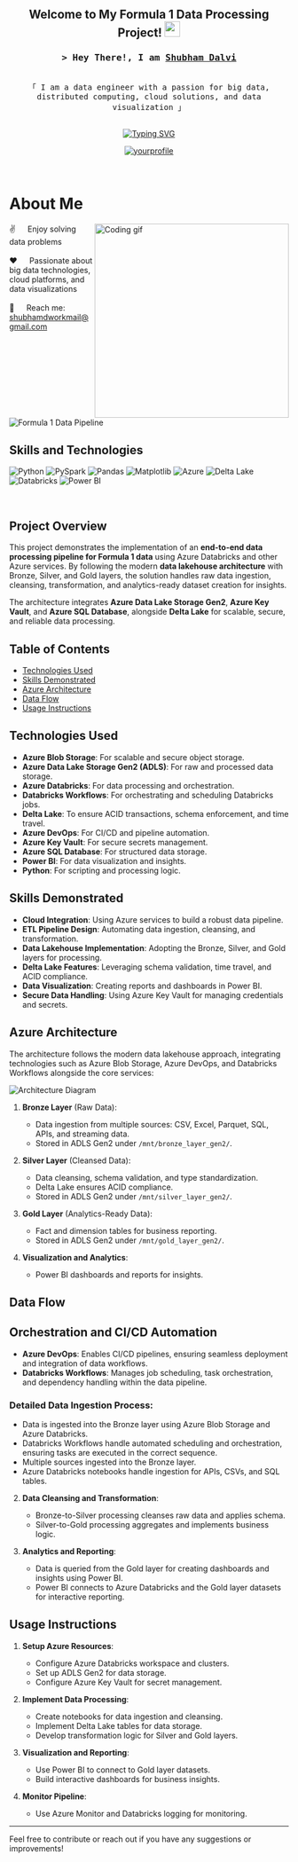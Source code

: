 <h2 align="center">
  Welcome to My Formula 1 Data Processing Project!
  <img src="https://media.giphy.com/media/hvRJCLFzcasrR4ia7z/giphy.gif" width="28">
</h2>
<!-- Intro  -->
<h3 align="center">
        <samp>&gt; Hey There!, I am
                <b><a target="_blank" href="https://yourwebsite.com">Shubham Dalvi</a></b>
        </samp>
</h3>

<p align="center"> 
  <samp>
    <br>
    「 I am a data engineer with a passion for big data, distributed computing, cloud solutions, and data visualization 」
    <br>
    <br>
  </samp>
</p>

<div align="center">
<a href="https://git.io/typing-svg"><img src="https://readme-typing-svg.herokuapp.com?font=Fira+Code&pause=1000&random=false&width=800&lines=Azure+Databricks+%7C+Delta+Lake+%7C+Key+Vault+;ADLS+Gen2+%7C+SQL+Database+%7C+Power+BI;Python+%7C+Snowflake+%7C+Airflow+%7C+DBT;3+yrs+of+Professional+Experience+%7C+Data+Engineer+%40+Accenture;Passionate+Data+Engineer+" alt="Typing SVG" /></a>
</div>


<p align="center">
 <a href="https://www.linkedin.com/in/shubham-dalvi-21603316b" target="_blank">
  <img src="https://img.shields.io/badge/LinkedIn-0077B5?style=for-the-badge&logo=linkedin&logoColor=white" alt="yourprofile"/>
 </a>
</p>
<br />

<!-- About Section -->
# About Me

<p>
 <img align="right" width="350" src="/assets/programmer.gif" alt="Coding gif" />
  
 ✌️ &emsp; Enjoy solving data problems <br/><br/>
 ❤️ &emsp; Passionate about big data technologies, cloud platforms, and data visualizations<br/><br/>
 📧 &emsp; Reach me: shubhamdworkmail@gmail.com<br/><br/>
</p>

<br/>

![Formula 1 Data Pipeline](https://github.com/user-attachments/assets/f1-datapipeline-overview)


## Skills and Technologies

![Python](https://img.shields.io/badge/Python-3776AB?style=for-the-badge&logo=python&logoColor=white)
![PySpark](https://img.shields.io/badge/PySpark-E25A1C?style=for-the-badge&logo=apache-spark&logoColor=white)
![Pandas](https://img.shields.io/badge/Pandas-150458?style=for-the-badge&logo=pandas&logoColor=white)
![Matplotlib](https://img.shields.io/badge/Matplotlib-013243?style=for-the-badge&logo=matplotlib&logoColor=white)
![Azure](https://img.shields.io/badge/Azure-0078D7?style=for-the-badge&logo=microsoft-azure&logoColor=white)
![Delta Lake](https://img.shields.io/badge/Delta%20Lake-01172F?style=for-the-badge&logoColor=white)
![Databricks](https://img.shields.io/badge/Databricks-EA4C89?style=for-the-badge&logo=databricks&logoColor=white)
![Power BI](https://img.shields.io/badge/Power%20BI-F2C811?style=for-the-badge&logo=power-bi&logoColor=black)

<br/>

## Project Overview

This project demonstrates the implementation of an **end-to-end data processing pipeline for Formula 1 data** using Azure Databricks and other Azure services. By following the modern **data lakehouse architecture** with Bronze, Silver, and Gold layers, the solution handles raw data ingestion, cleansing, transformation, and analytics-ready dataset creation for insights.

The architecture integrates **Azure Data Lake Storage Gen2**, **Azure Key Vault**, and **Azure SQL Database**, alongside **Delta Lake** for scalable, secure, and reliable data processing.

## Table of Contents
- [Technologies Used](#technologies-used)
- [Skills Demonstrated](#skills-demonstrated)
- [Azure Architecture](#azure-architecture)
- [Data Flow](#data-flow)
- [Usage Instructions](#usage-instructions)

## Technologies Used
- **Azure Blob Storage**: For scalable and secure object storage.
- **Azure Data Lake Storage Gen2 (ADLS)**: For raw and processed data storage.
- **Azure Databricks**: For data processing and orchestration.
- **Databricks Workflows**: For orchestrating and scheduling Databricks jobs.
- **Delta Lake**: To ensure ACID transactions, schema enforcement, and time travel.
- **Azure DevOps**: For CI/CD and pipeline automation.
- **Azure Key Vault**: For secure secrets management.
- **Azure SQL Database**: For structured data storage.
- **Power BI**: For data visualization and insights.
- **Python**: For scripting and processing logic.

## Skills Demonstrated
- **Cloud Integration**: Using Azure services to build a robust data pipeline.
- **ETL Pipeline Design**: Automating data ingestion, cleansing, and transformation.
- **Data Lakehouse Implementation**: Adopting the Bronze, Silver, and Gold layers for processing.
- **Delta Lake Features**: Leveraging schema validation, time travel, and ACID compliance.
- **Data Visualization**: Creating reports and dashboards in Power BI.
- **Secure Data Handling**: Using Azure Key Vault for managing credentials and secrets.

## Azure Architecture

The architecture follows the modern data lakehouse approach, integrating technologies such as Azure Blob Storage, Azure DevOps, and Databricks Workflows alongside the core services:

![Architecture Diagram](https://github.com/user-attachments/assets/f1-architecture-diagram.png)

1. **Bronze Layer** (Raw Data):
   - Data ingestion from multiple sources: CSV, Excel, Parquet, SQL, APIs, and streaming data.
   - Stored in ADLS Gen2 under `/mnt/bronze_layer_gen2/`.

2. **Silver Layer** (Cleansed Data):
   - Data cleansing, schema validation, and type standardization.
   - Delta Lake ensures ACID compliance.
   - Stored in ADLS Gen2 under `/mnt/silver_layer_gen2/`.

3. **Gold Layer** (Analytics-Ready Data):
   - Fact and dimension tables for business reporting.
   - Stored in ADLS Gen2 under `/mnt/gold_layer_gen2/`.

4. **Visualization and Analytics**:
   - Power BI dashboards and reports for insights.

## Data Flow

## Orchestration and CI/CD Automation
- **Azure DevOps**: Enables CI/CD pipelines, ensuring seamless deployment and integration of data workflows.
- **Databricks Workflows**: Manages job scheduling, task orchestration, and dependency handling within the data pipeline.

### Detailed Data Ingestion Process:
   - Data is ingested into the Bronze layer using Azure Blob Storage and Azure Databricks.
   - Databricks Workflows handle automated scheduling and orchestration, ensuring tasks are executed in the correct sequence.
   - Multiple sources ingested into the Bronze layer.
   - Azure Databricks notebooks handle ingestion for APIs, CSVs, and SQL tables.

2. **Data Cleansing and Transformation**:
   - Bronze-to-Silver processing cleanses raw data and applies schema.
   - Silver-to-Gold processing aggregates and implements business logic.

3. **Analytics and Reporting**:
   - Data is queried from the Gold layer for creating dashboards and insights using Power BI.
   - Power BI connects to Azure Databricks and the Gold layer datasets for interactive reporting.

## Usage Instructions
1. **Setup Azure Resources**:
   - Configure Azure Databricks workspace and clusters.
   - Set up ADLS Gen2 for data storage.
   - Configure Azure Key Vault for secret management.

2. **Implement Data Processing**:
   - Create notebooks for data ingestion and cleansing.
   - Implement Delta Lake tables for data storage.
   - Develop transformation logic for Silver and Gold layers.

3. **Visualization and Reporting**:
   - Use Power BI to connect to Gold layer datasets.
   - Build interactive dashboards for business insights.

4. **Monitor Pipeline**:
   - Use Azure Monitor and Databricks logging for monitoring.

---

Feel free to contribute or reach out if you have any suggestions or improvements!
